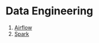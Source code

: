 # Data Engineering

1. [Airflow](https://github.com/vanessaaleung/DS-notes/tree/master/data-engineering/airflow)
2. [Spark](https://github.com/vanessaaleung/DS-notes/tree/master/data-engineering/spark)
